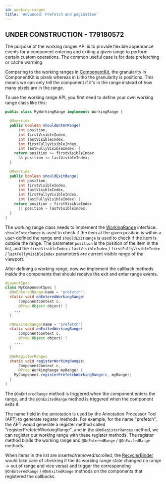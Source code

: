 ```yaml
---
id: working-ranges
title: 'Advanced: Prefetch and pagination'
---
```


## UNDER CONSTRUCTION - T79180572

The purpose of the working ranges API is to provide flexible appearance events for a component entering and exiting a given range to perform certain custom operations. The common useful case is for data prefetching or cache warming.

Comparing to the working ranges in [ComponentKit](https://componentkit.org/), the granularity in ComponentKit is pixels whereas in Litho the granularity is positions. This means we can only tell the component if it's in the range instead of how many pixels are in the range.

To use the working range API, you first need to define your own working range class like this:

```java
public class MyWorkingRange implements WorkingRange {

  @Override
  public boolean shouldEnterRange(
      int position,
      int firstVisibleIndex,
      int lastVisibleIndex,
      int firstFullyVisibleIndex,
      int lastFullyVisibleIndex) {
    return position >= firstVisibleIndex
      && position <= lastVisibleIndex;
  }

  @Override
  public boolean shouldExitRange(
      int position,
      int firstVisibleIndex,
      int lastVisibleIndex,
      int firstFullyVisibleIndex,
      int lastFullyVisibleIndex) {
    return position < firstVisibleIndex
      || position > lastVisibleIndex;
  }
}
```

The working range class needs to implement the [WorkingRange](pathname:///javadoc/com/facebook/litho/WorkingRange.html) interface. `shouldEnterRange` is used to check if the item at the given position is within a user-defined the range and `shouldExitRange` is used to check if the item is outside the range. The parameter `position` is the position of the item in the list, and the `firstVisibleIndex` / `lastVisibleIndex` / `firstFullyVisibleIndex` / `lastFullyVisibleIndex` parameters are current visible range of the viewport.

After defining a working range, now we implement the callback methods inside the components that should receive the exit and enter range events.

```java
@LayoutSpec
class MyComponentSpec {
  @OnEnteredRange(name = "prefetch")
  static void onEnteredWorkingRange(
      ComponentContext c,
      @Prop Object object) {
    ...
  }

  @OnExitedRange(name = "prefetch")
  static void onExitedWorkingRange(
      ComponentContext c,
      @Prop Object object) {
    ....
  }

  @OnRegisterRanges
  static void registerWorkingRanges(
      ComponentContext c,
      @Prop WorkingRange myRange) {
    MyComponent.registerPrefetchWorkingRange(c, myRange);
  }
}
```

The `@OnEnteredRange` method is triggered when the component enters the range, and the `@OnExitedRange` method is triggered when the component exits it.

The name field in the annotation is used by the Annotation Processor Tool (APT) to generate register methods. For example, for the name "prefetch", the APT would generate a register method called "registerPrefetchWorkingRange", and in the `@OnRegisterRanges` method, we can register our working range with these register methods. The register method binds the working range and `@OnEnteredRange` / `@OnExitedRange` methods.

When items in the list are inserted/removed/scrolled, the [RecyclerBinder](../recycler-component#recyclerbinder) would take care of checking if the its working range state changed (in range → out of range and vice versa) and trigger the corresponding `@OnEnteredRange` / `@OnExitedRange` methods on the components that registered the callbacks.
